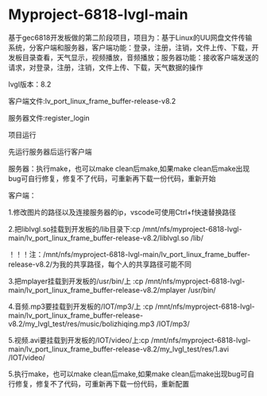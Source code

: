 # Myproject-6818-lvgl-main
基于gec6818开发板做的第二阶段项目，项目为：基于Linux的UU网盘文件传输系统，分客户端和服务器，客户端功能：登录，注册，注销，文件上传、下载，开发板目录查看，天气显示，视频播放，音频播放；服务器功能：接收客户端发送的请求，对登录，注册，注销，文件上传、下载，天气数据的操作

lvgl版本：8.2

客户端文件:lv_port_linux_frame_buffer-release-v8.2

服务器文件:register_login
 
项目运行

先运行服务器后运行客户端

服务器：执行make，也可以make clean后make,如果make clean后make出现bug可自行修复，修复不了代码，可重新再下载一份代码，重新开始

客户端：

1.修改图片的路径以及连接服务器的ip，vscode可使用Ctrl+f快速替换路径

2.把liblvgl.so挂载到开发板的/lib目录下:cp /mnt/nfs/myproject-6818-lvgl-main/lv_port_linux_frame_buffer-release-v8.2/liblvgl.so /lib/

！！！注：/mnt/nfs/myproject-6818-lvgl-main/lv_port_linux_frame_buffer-release-v8.2/为我的共享路径，每个人的共享路径可能不同

3.把mplayer挂载到开发板的/usr/bin/上  :cp /mnt/nfs/myproject-6818-lvgl-main/lv_port_linux_frame_buffer-release-v8.2/mplayer /usr/bin/

4.音频.mp3要挂载到开发板的/IOT/mp3/上  :cp /mnt/nfs/myproject-6818-lvgl-main/lv_port_linux_frame_buffer-release-v8.2/my_lvgl_test/res/music/bolizhiqing.mp3 /IOT/mp3/

5.视频.avi要挂载到开发板的/IOT/video/上:cp /mnt/nfs/myproject-6818-lvgl-main/lv_port_linux_frame_buffer-release-v8.2/my_lvgl_test/res/1.avi /IOT/video/

5.执行make，也可以make clean后make,如果make clean后make出现bug可自行修复，修复不了代码，可重新再下载一份代码，重新配置
